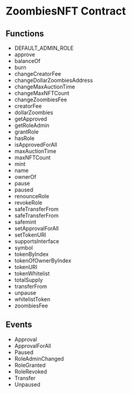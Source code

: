 # ZoombiesNFT Contract

## Functions

- DEFAULT_ADMIN_ROLE
- approve
- balanceOf
- burn
- changeCreatorFee
- changeDollarZoombiesAddress
- changeMaxAuctionTime
- changeMaxNFTCount
- changeZoombiesFee
- creatorFee
- dollarZoombies
- getApproved
- getRoleAdmin
- grantRole
- hasRole
- isApprovedForAll
- maxAuctionTime
- maxNFTCount
- mint
- name
- ownerOf
- pause
- paused
- renounceRole
- revokeRole
- safeTransferFrom
- safeTransferFrom
- safemint
- setApprovalForAll
- setTokenURI
- supportsInterface
- symbol
- tokenByIndex
- tokenOfOwnerByIndex
- tokenURI
- tokenWhitelist
- totalSupply
- transferFrom
- unpause
- whitelistToken
- zoombiesFee

## Events

- Approval
- ApprovalForAll
- Paused
- RoleAdminChanged
- RoleGranted
- RoleRevoked
- Transfer
- Unpaused
